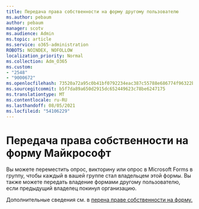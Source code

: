 ```yaml
---
title: Передача права собственности на форму другому пользователю
ms.author: pebaum
author: pebaum
manager: scotv
ms.audience: Admin
ms.topic: article
ms.service: o365-administration
ROBOTS: NOINDEX, NOFOLLOW
localization_priority: Normal
ms.collection: Adm_O365
ms.custom:
- "2548"
- "9000672"
ms.openlocfilehash: 73520a72a95c0b41bf0792234eac387c55788e686774f96322b202fb82b12eb6
ms.sourcegitcommit: b5f7da89a650d2915dc652449623c78be6247175
ms.translationtype: MT
ms.contentlocale: ru-RU
ms.lasthandoff: 08/05/2021
ms.locfileid: "54106229"
---
```

# <a name="transfer-ownership-of-a-microsoft-form"></a>Передача права собственности на форму Майкрософт

Вы можете переместить опрос, викторину или опрос в Microsoft Forms в группу, чтобы каждый в вашей группе стал владельцем этой формы. Вы также можете передать владение формами другому пользователю, если предыдущий владелец покинул организацию.

Дополнительные сведения см. в [перена праве собственности на форму.](https://support.office.com/article/Transfer-ownership-of-a-form-921a6361-a4e5-44ea-bce9-c4ed63aa54b4)